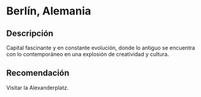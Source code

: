 # Berlín, Alemania

## Descripción
Capital fascinante y en constante evolución, donde lo antiguo se encuentra con lo contemporáneo en una explosión de creatividad y cultura.

## Recomendación
Visitar la Alexanderplatz.